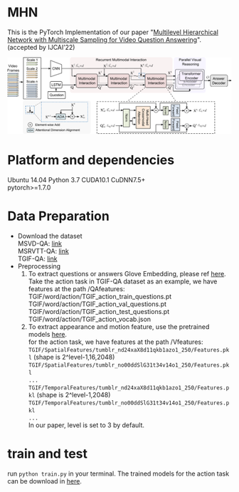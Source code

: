 # MHN
This is the PyTorch Implementation of our paper "[Multilevel Hierarchical Network with Multiscale Sampling for Video Question Answering](https://arxiv.org/abs/2205.04061)". (accepted by IJCAI’22)

![alt text](docs/fig2.png 'overview of the network')

# Platform and dependencies
Ubuntu 14.04  Python 3.7  CUDA10.1  CuDNN7.5+  
pytorch>=1.7.0

# Data Preparation
* Download the dataset  
  MSVD-QA: [link](https://github.com/xudejing/video-question-answering)   
  MSRVTT-QA: [link](https://github.com/xudejing/video-question-answering)   
  TGIF-QA: [link](https://github.com/YunseokJANG/tgif-qa)   
* Preprocessing
  1. To extract questions or answers Glove Embedding, please ref [here](https://github.com/thaolmk54/hcrn-videoqa).  
  Take the action task in TGIF-QA dataset as an example, we have features at the path /QAfeatures:
  TGIF/word/action/TGIF_action_train_questions.pt
  TGIF/word/action/TGIF_action_val_questions.pt
  TGIF/word/action/TGIF_action_test_questions.pt
  TGIF/word/action/TGIF_action_vocab.json
  2. To extract appearance and motion feature, use the pretrained models [here](https://drive.google.com/open?id=1xbYbZ7rpyjftI_KCk6YuL-XrfQDz7Yd4).  
  for the action task, we have features at the path /Vfeatures:  
  `TGIF/SpatialFeatures/tumblr_nd24xaX8d11qkb1azo1_250/Features.pkl` (shape is 2^level-1,16,2048)  
  `TGIF/SpatialFeatures/tumblr_no00ddSlG31t34v14o1_250/Features.pkl`  
  `...`  
  `TGIF/TemporalFeatures/tumblr_nd24xaX8d11qkb1azo1_250/Features.pkl` (shape is 2^level-1,2048)  
  `TGIF/TemporalFeatures/tumblr_no00ddSlG31t34v14o1_250/Features.pkl`  
  `...`  
  In our paper, level is set to 3 by default.
  
# train and test
run `python train.py` in your terminal.  The trained models for the action task can be download in [here](https://drive.google.com/file/d/1xf0O5lwEjPqT1xoQL1tvq0q_h6ETImiF/view?usp=sharing).  
